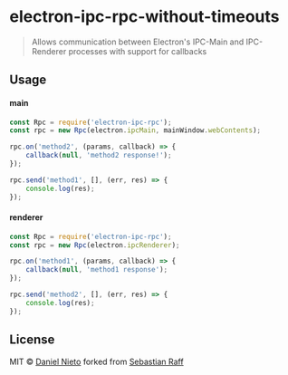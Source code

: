 # electron-ipc-rpc-without-timeouts

> Allows communication between Electron's IPC-Main and IPC-Renderer processes with support for callbacks

## Usage

#### main

```javascript
const Rpc = require('electron-ipc-rpc');
const rpc = new Rpc(electron.ipcMain, mainWindow.webContents);

rpc.on('method2', (params, callback) => {
    callback(null, 'method2 response!');
});

rpc.send('method1', [], (err, res) => {
    console.log(res); 
});
```

#### renderer

```javascript
const Rpc = require('electron-ipc-rpc');
const rpc = new Rpc(electron.ipcRenderer);

rpc.on('method1', (params, callback) => {
    callback(null, 'method1 response');
});

rpc.send('method2', [], (err, res) => {
    console.log(res); 
});
```

## License

MIT © [Daniel Nieto](https://github.com/danielnieto) forked from [Sebastian Raff](https://github.com/hobbyquaker)

[mit-badge]: https://img.shields.io/badge/License-MIT-blue.svg?style=flat
[mit-url]: LICENSE
